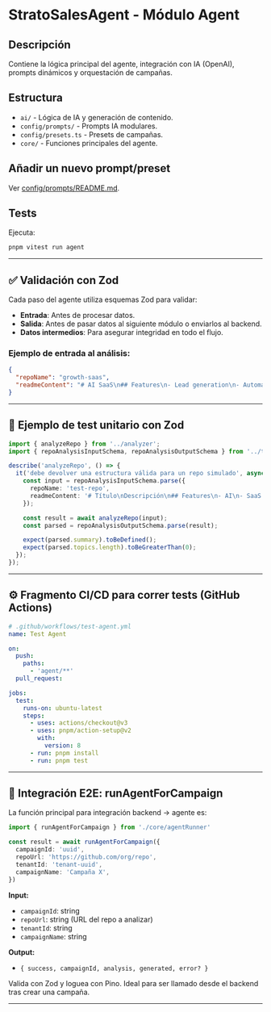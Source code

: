 # StratoSalesAgent - Módulo Agent

## Descripción
Contiene la lógica principal del agente, integración con IA (OpenAI), prompts dinámicos y orquestación de campañas.

## Estructura
- `ai/` - Lógica de IA y generación de contenido.
- `config/prompts/` - Prompts IA modulares.
- `config/presets.ts` - Presets de campañas.
- `core/` - Funciones principales del agente.

## Añadir un nuevo prompt/preset
Ver [config/prompts/README.md](./config/prompts/README.md).

## Tests
Ejecuta:
```sh
pnpm vitest run agent
```

---

## ✅ Validación con Zod

Cada paso del agente utiliza esquemas Zod para validar:
- **Entrada**: Antes de procesar datos.
- **Salida**: Antes de pasar datos al siguiente módulo o enviarlos al backend.
- **Datos intermedios**: Para asegurar integridad en todo el flujo.

### Ejemplo de entrada al análisis:
```json
{
  "repoName": "growth-saas",
  "readmeContent": "# AI SaaS\n## Features\n- Lead generation\n- Automated outreach"
}
```

---

## 🧪 Ejemplo de test unitario con Zod

```ts
import { analyzeRepo } from '../analyzer';
import { repoAnalysisInputSchema, repoAnalysisOutputSchema } from '../types';

describe('analyzeRepo', () => {
  it('debe devolver una estructura válida para un repo simulado', async () => {
    const input = repoAnalysisInputSchema.parse({
      repoName: 'test-repo',
      readmeContent: '# Título\nDescripción\n## Features\n- AI\n- SaaS',
    });

    const result = await analyzeRepo(input);
    const parsed = repoAnalysisOutputSchema.parse(result);

    expect(parsed.summary).toBeDefined();
    expect(parsed.topics.length).toBeGreaterThan(0);
  });
});
```

---

## ⚙️ Fragmento CI/CD para correr tests (GitHub Actions)

```yaml
# .github/workflows/test-agent.yml
name: Test Agent

on:
  push:
    paths:
      - 'agent/**'
  pull_request:

jobs:
  test:
    runs-on: ubuntu-latest
    steps:
      - uses: actions/checkout@v3
      - uses: pnpm/action-setup@v2
        with:
          version: 8
      - run: pnpm install
      - run: pnpm test
```

---

## 🚀 Integración E2E: runAgentForCampaign

La función principal para integración backend → agente es:

```ts
import { runAgentForCampaign } from './core/agentRunner'

const result = await runAgentForCampaign({
  campaignId: 'uuid',
  repoUrl: 'https://github.com/org/repo',
  tenantId: 'tenant-uuid',
  campaignName: 'Campaña X',
})
```

**Input:**
- `campaignId`: string
- `repoUrl`: string (URL del repo a analizar)
- `tenantId`: string
- `campaignName`: string

**Output:**
- `{ success, campaignId, analysis, generated, error? }`

Valida con Zod y loguea con Pino. Ideal para ser llamado desde el backend tras crear una campaña.

--- 